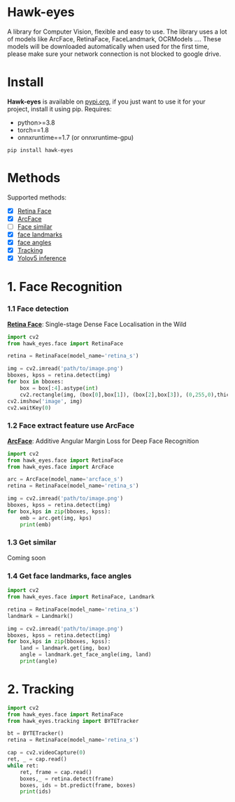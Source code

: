 # Hawk-eyes
A library for Computer Vision, flexible and easy to use. The library uses a lot of models like ArcFace, RetinaFace, FaceLandmark, OCRModels .... These models will be downloaded automatically when used for the first time, please make sure your network connection is not blocked to google drive.

# Install
**Hawk-eyes** is available on [pypi.org](https://pypi.org/project/hawk-eyes/), if you just want to use it for your project, install it using pip.
Requires:
 - python>=3.8
 - torch==1.8
 - onnxruntime==1.7 (or onnxruntime-gpu)
```
pip install hawk-eyes
```
# Methods
Supported methods:
- [x] [Retina Face](https://arxiv.org/abs/1905.00641)
- [x] [ArcFace](https://arxiv.org/abs/1801.07698)
- [ ] [Face similar <coming soon>]()
- [x] [face landmarks]()
- [x] [face angles]()
- [x] [Tracking]()
- [x] [Yolov5 inference]()

# 1. Face Recognition
### 1.1 Face detection
[**Retina Face**](https://arxiv.org/abs/1905.00641): Single-stage Dense Face Localisation in the Wild
```py
import cv2
from hawk_eyes.face import RetinaFace

retina = RetinaFace(model_name='retina_s')

img = cv2.imread('path/to/image.png')
bboxes, kpss = retina.detect(img)
for box in bboxes:
    box = box[:4].astype(int)
    cv2.rectangle(img, (box[0],box[1]), (box[2],box[3]), (0,255,0),thickness=2)
cv2.imshow('image', img)
cv2.waitKey(0)
```

### 1.2 Face extract feature use ArcFace
[**ArcFace**](https://arxiv.org/abs/1801.07698): Additive Angular Margin Loss for Deep Face Recognition
```py
import cv2
from hawk_eyes.face import RetinaFace
from hawk_eyes.face import ArcFace

arc = ArcFace(model_name='arcface_s')
retina = RetinaFace(model_name='retina_s')

img = cv2.imread('path/to/image.png')
bboxes, kpss = retina.detect(img)
for box,kps in zip(bboxes, kpss):
    emb = arc.get(img, kps)
    print(emb)
```

### 1.3 Get similar
Coming soon

### 1.4 Get face landmarks, face angles
```py
import cv2
from hawk_eyes.face import RetinaFace, Landmark

retina = RetinaFace(model_name='retina_s')
landmark = Landmark()

img = cv2.imread('path/to/image.png')
bboxes, kpss = retina.detect(img)
for box,kps in zip(bboxes, kpss):
    land = landmark.get(img, box)
    angle = landmark.get_face_angle(img, land)
    print(angle)
```

# 2. Tracking

```py
import cv2
from hawk_eyes.face import RetinaFace
from hawk_eyes.tracking import BYTETracker

bt = BYTETracker()
retina = RetinaFace(model_name='retina_s')

cap = cv2.videoCapture(0)
ret, _ = cap.read()
while ret:
    ret, frame = cap.read()
    boxes,_ = retina.detect(frame)
    boxes, ids = bt.predict(frame, boxes)
    print(ids)
```
